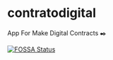 # contratodigital
App For Make Digital Contracts :black_nib:

[![FOSSA Status](https://app.fossa.io/api/projects/git%2Bgithub.com%2Foeduardoal%2Fcontratodigital.svg?type=shield)](https://app.fossa.io/projects/git%2Bgithub.com%2Foeduardoal%2Fcontratodigital?ref=badge_shield)
